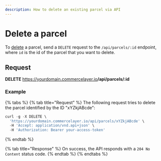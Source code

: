 ```yaml
---
description: How to delete an existing parcel via API
---
```


# Delete a parcel

To <a href="https://docs.commercelayer.io/developers/deleting-resources" target="_blank">delete</a> a parcel, send a `DELETE` request to the `/api/parcels/:id` endpoint, where `id` is the id of the parcel that you want to delete.

## Request

**DELETE** https://yourdomain.commercelayer.io<b>/api/parcels/:id</b>

### Example

{% tabs %}
{% tab title="Request" %}
The following request tries to delete the parcel identified by the ID "xYZkjABcde":

```javascript
curl -g -X DELETE \
  'https://yourdomain.commercelayer.io/api/parcels/xYZkjABcde' \
  -H 'Accept: application/vnd.api+json' \
  -H 'Authorization: Bearer your-access-token'
```
{% endtab %}

{% tab title="Response" %}
On success, the API responds with a `204 No Content` status code.
{% endtab %}
{% endtabs %}

